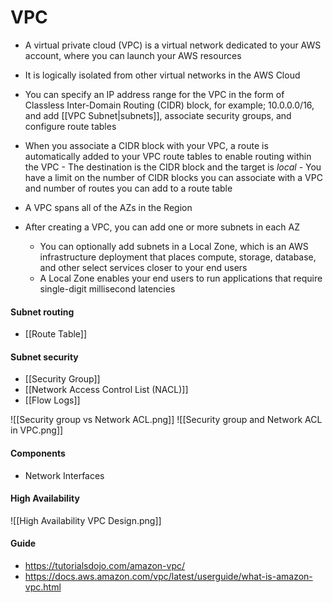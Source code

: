# VPC
- A virtual private cloud (VPC) is a virtual network dedicated to your AWS account, where you can launch your AWS resources

- It is logically isolated from other virtual networks in the AWS Cloud

- You can specify an IP address range for the VPC in the form of Classless Inter-Domain Routing (CIDR) block, for example; 10.0.0.0/16, and add [[VPC Subnet|subnets]], associate security groups, and configure route tables

- When you associate a CIDR block with your VPC, a route is automatically added to your VPC route tables to enable routing within the VPC 
		- The destination is the CIDR block and the target is _local_
		- You have a limit on the number of CIDR blocks you can associate with a VPC and number of routes you can add to a route table

- A VPC spans all of the AZs in the Region

- After creating a VPC, you can add one or more subnets in each AZ
	- You can optionally add subnets in a Local Zone, which is an AWS infrastructure deployment that places compute, storage, database, and other select services closer to your end users
	- A Local Zone enables your end users to run applications that require single-digit millisecond latencies

#### Subnet routing
- [[Route Table]]

#### Subnet security
- [[Security Group]]
- [[Network Access Control List (NACL)]]
- [[Flow Logs]]

![[Security group vs Network ACL.png]]
![[Security group and Network ACL in VPC.png]]

#### Components
- Network Interfaces

#### High Availability

![[High Availability VPC Design.png]]

#### Guide
- https://tutorialsdojo.com/amazon-vpc/
- https://docs.aws.amazon.com/vpc/latest/userguide/what-is-amazon-vpc.html
